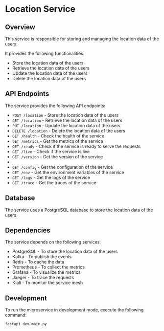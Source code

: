 # Location Service

## Overview

This service is responsible for storing and managing the location data of the users. 

It provides the following functionalities:

- Store the location data of the users
- Retrieve the location data of the users
- Update the location data of the users
- Delete the location data of the users

## API Endpoints

The service provides the following API endpoints:

- `POST /location` - Store the location data of the users
- `GET /location` - Retrieve the location data of the users
- `PUT /location` - Update the location data of the users
- `DELETE /location` - Delete the location data of the users
- `GET /health` - Check the health of the service
- `GET /metrics` - Get the metrics of the service
- `GET /ready` - Check if the service is ready to serve the requests
- `GET /live` - Check if the service is live
- `GET /version` - Get the version of the service
- 
- `GET /config` - Get the configuration of the service
- `GET /env` - Get the environment variables of the service
- `GET /logs` - Get the logs of the service
- `GET /trace` - Get the traces of the service

## Database

The service uses a PostgreSQL database to store the location data of the users.

## Dependencies

The service depends on the following services:

- PostgreSQL - To store the location data of the users
- Kafka - To publish the events
- Redis - To cache the data
- Prometheus - To collect the metrics
- Grafana - To visualize the metrics
- Jaeger - To trace the requests
- Kiali - To monitor the service mesh


## Development

To run the microservice in development mode, execute the following command:

```bash
fastapi dev main.py
```

